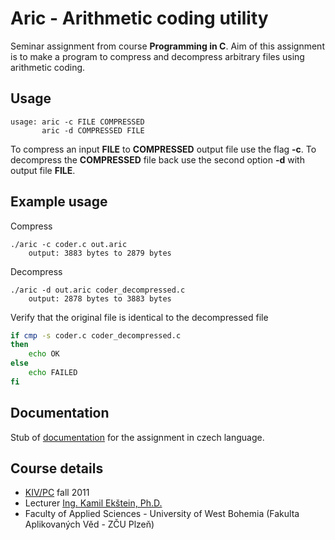 # Aric - Arithmetic coding utility

Seminar assignment from course **Programming in C**. 
Aim of this assignment is to make a program to compress and decompress arbitrary files using arithmetic coding.

## Usage
```
usage: aric -c FILE COMPRESSED
       aric -d COMPRESSED FILE
```

To compress an input **FILE** to **COMPRESSED** output file use the flag **-c**.
To decompress the **COMPRESSED** file back use the second option **-d** with output file **FILE**.

## Example usage

Compress
```
./aric -c coder.c out.aric
    output: 3883 bytes to 2879 bytes
```

Decompress
```
./aric -d out.aric coder_decompressed.c
    output: 2878 bytes to 3883 bytes
```

Verify that the original file is identical to the decompressed file
``` bash
if cmp -s coder.c coder_decompressed.c
then
    echo OK
else
    echo FAILED
fi
```

## Documentation
Stub of [documentation](doc/aric.pdf) for the assignment in czech language.

## Course details
* [KIV/PC](http://www.kiv.zcu.cz/studies/predmety/pc/) fall 2011
* Lecturer [Ing. Kamil Ekštein, Ph.D.](https://www.kiv.zcu.cz/cz/katedra/osoby-seznam/osoba-detail.html?login=kekstein)
* Faculty of Applied Sciences - University of West Bohemia (Fakulta Aplikovaných Věd - ZČU Plzeň)
